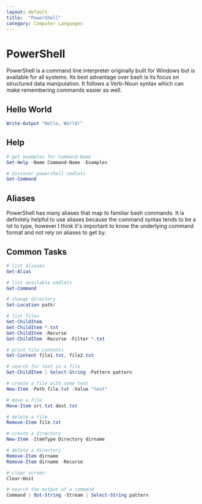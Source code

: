 ```yaml
---
layout: default
title:  "PowerShell"
category: Computer Languages
---
```


# PowerShell
PowerShell is a command line interpreter originally built for Windows
but is available for all systems. Its best advantage over bash is
its focus on structured data manipulation. It follows a Verb-Noun syntax
which can make remembering commands easier as well.

## Hello World
```powershell
Write-Output "Hello, World!"
```

## Help
```powershell
# get examples for Command-Name
Get-Help -Name Command-Name -Examples

# discover powershell cmdlets
Get-Command
```

## Aliases
PowerShell has many aliases that map to familiar bash commands. It
is definitely helpful to use aliases because the command syntax
tends to be a lot to type, however I think it's important to know
the underlying command format and not rely on aliases to get by.

## Common Tasks
```powershell
# list aliases
Get-Alias

# list available cmdlets
Get-Command

# change directory
Set-Location path/

# list files
Get-ChildItem
Get-ChildItem *.txt
Get-ChildItem -Recurse
Get-ChildItem -Recurse -Filter *.txt

# print file contents
Get-Content file1.txt, file2.txt

# search for text in a file
Get-ChildItem | Select-String -Pattern pattern

# create a file with some text
New-Item -Path file.txt -Value "text"

# move a file
Move-Item src.txt dest.txt

# delete a file
Remove-Item file.txt

# create a directory
New-Item -ItemType Directory dirname

# delete a directory
Remove-Item dirname
Remove-Item dirname -Recurse

# clear screen
Clear-Host

# search the output of a command
Command | Out-String -Stream | Select-String pattern
```
